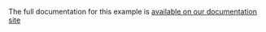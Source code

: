 The full documentation for this example is [available on our documentation site](https://www.pelion.com/docs/device-management/current/device-management/tutorial-sda-demo.html)
